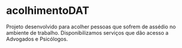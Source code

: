 # acolhimentoDAT
Projeto desenvolvido para acolher pessoas que sofrem de assédio no ambiente de trabalho. Disponibilizamos serviços que dão acesso a Advogados e Psicólogos.
